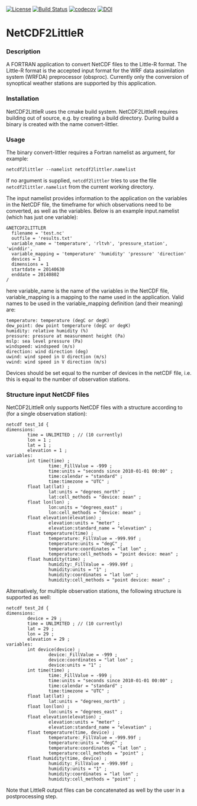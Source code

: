 [![License](https://img.shields.io/badge/License-Apache%202.0-blue.svg)](https://opensource.org/licenses/Apache-2.0)
[![Build Status](https://travis-ci.org/ERA-URBAN/netcdf2littler.svg?branch=master)](https://travis-ci.org/ERA-URBAN/netcdf2littler) [![codecov](https://codecov.io/gh/ERA-URBAN/netcdf2littler/branch/master/graph/badge.svg)](https://codecov.io/gh/ERA-URBAN/netcdf2littler)
[![DOI](https://zenodo.org/badge/51359212.svg)](https://zenodo.org/badge/latestdoi/51359212)

# NetCDF2LittleR

### Description
A FORTRAN application to convert NetCDF files to the Little-R format. The Little-R format is the accepted input format for the WRF data assimilation system (WRFDA) preprocessor (obsproc). Currently only the conversion of synoptical weather stations are supported by this application.

### Installation
NetCDF2LittleR uses the cmake build system. NetCDF2LittleR requires building out of source, e.g. by creating a build directory. During build a binary is created with the name convert-littler.

### Usage
The binary convert-littler requires a Fortran namelist as argument, for example:
```
netcdf2littler --namelist netcdf2littler.namelist
```
If no argument is supplied, `netcdf2littler` tries to use the file `netcdf2littler.namelist` from the current working directory.

The input namelist provides information to the application on the variables in the NetCDF file, the timeframe for which observations need to be converted, as well as the variables. Below is an example input.namelist (which has just one variable):
```
&NETCDF2LITTLER
  filename = 'test.nc'
  outfile = 'results.txt'
  variable_name = 'temperature', 'rltvh', 'pressure_station', 'winddir',
  variable_mapping = 'temperature' 'humidity' 'pressure' 'direction'
  devices = 1
  dimensions = 1
  startdate = 20140630
  enddate = 20140802
/
```
here variable_name is the name of the variables in the NetCDF file, variable_mapping is a mapping to the name used in the application. Valid names to be used in the variable_mapping definition (and their meaning) are:
```
temperature: temperature (degC or degK)
dew_point: dew point temperature (degC or degK)
humidity: relative humidity (%)
pressure: pressure at measurement height (Pa)
mslp: sea level pressure (Pa)
windspeed: windspeed (m/s)
direction: wind direction (deg)
uwind: wind speed in U direction (m/s)
vwind: wind speed in V direction (m/s)
```
Devices should be set equal to the number of devices in the netCDF file, i.e. this is equal to the number of observation stations.

### Structure input NetCDF files
NetCDF2LittleR only supports NetCDF files with a structure according to (for a single observation station):
```
netcdf test_1d {
dimensions:
        time = UNLIMITED ; // (10 currently)
        lon = 1 ;
        lat = 1 ;
        elevation = 1 ;
variables:
        int time(time) ;
                time:_FillValue = -999 ;
                time:units = "seconds since 2010-01-01 00:00" ;
                time:calendar = "standard" ;
                time:timezone = "UTC" ;
        float lat(lat) ;
                lat:units = "degrees_north" ;
                lat:cell_methods = "device: mean" ;
        float lon(lon) ;
                lon:units = "degrees_east" ;
                lon:cell_methods = "device: mean" ;
        float elevation(elevation) ;
                elevation:units = "meter" ;
                elevation:standard_name = "elevation" ;
        float temperature(time) ;
                temperature:_FillValue = -999.99f ;
                temperature:units = "degC" ;
                temperature:coordinates = "lat lon" ;
                temperature:cell_methods = "point device: mean" ;
        float humidity(time) ;
                humidity:_FillValue = -999.99f ;
                humidity:units = "1" ;
                humidity:coordinates = "lat lon" ;
                humidity:cell_methods = "point device: mean" ;
```
Alternatively, for multiple observation stations, the following structure is supported as well:
```
netcdf test_2d {
dimensions:
        device = 29 ;
        time = UNLIMITED ; // (10 currently)
        lat = 29 ;
        lon = 29 ;
        elevation = 29 ;
variables:
        int device(device) ;
                device:_FillValue = -999 ;
                device:coordinates = "lat lon" ;
                device:units = "1" ;
        int time(time) ;
                time:_FillValue = -999 ;
                time:units = "seconds since 2010-01-01 00:00" ;
                time:calendar = "standard" ;
                time:timezone = "UTC" ;
        float lat(lat) ;
                lat:units = "degrees_north" ;
        float lon(lon) ;
                lon:units = "degrees_east" ;
        float elevation(elevation) ;
                elevation:units = "meter" ;
                elevation:standard_name = "elevation" ;
        float temperature(time, device) ;
                temperature:_FillValue = -999.99f ;
                temperature:units = "degC" ;
                temperature:coordinates = "lat lon" ;
                temperature:cell_methods = "point" ;
        float humidity(time, device) ;
                humidity:_FillValue = -999.99f ;
                humidity:units = "1" ;
                humidity:coordinates = "lat lon" ;
                humidity:cell_methods = "point" ;
```
Note that LittleR output files can be concatenated as well by the user in a postprocessing step.


